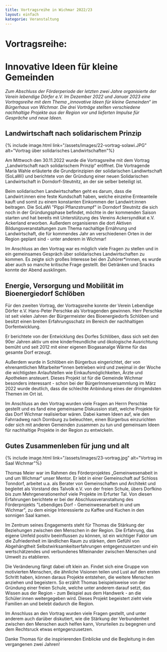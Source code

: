 ```yaml
---
title: Vortragsreihe in Wichmar 2022/23
layout: einfach
kategorie: Veranstaltung
---
```


# Vortragsreihe:
# Innovative Ideen für kleine Gemeinden

<div class="wichtig">
  <p> </p> <p> </p>
  <i> Zum Abschluss der Förderperiode der letzten zwei Jahre organisierte der Verein lebendige Dörfer e.V. Im Dezember 2022 und Januar 2023 eine Vortragsreihe mit dem Thema „innovative Ideen für kleine Gemeinden“ im Bürgerhaus von Wichmar. Die drei Vorträge stellten verschiedene nachhaltige Projekte aus der Region vor und lieferten Impulse für Gespräche und neue Ideen. </i>
  <p> </p>
</div>
<p> </p>
<p> </p>


## Landwirtschaft nach solidarischem Prinzip

{% include image.html link="/assets/images/22-vortrag-solawi.JPG" alt="Vortrag über solidarisches Landwirtschaften"%}
<div class="bericht">
  <p> </p>
  <p> </p>

  Am  Mittwoch den 30.11.2022 wurde die Vortragsreihe mit dem Vortrag „Landwirtschaft nach solidarischem Prinzip“ eröffnet. Die Vortragende Maria Wahle erläuterte die Grundprinzipien der solidarischen Landiwrtschaft (SoLaWi) und berichtete von der Gründung einer neuen Solidarischen Landwirtschaft in Dorndorf-Steutnitz, an der sie selber beteiligt ist.
  <p> </p>
  Beim solidarischen Landwirtschaften geht es darum, dass die Landwirt:innen eine feste Kundschaft haben, welche einzelne Ernteanteile kauft und somit zu einem konstanten Einkommen der Landwirt:innen beitragen.
  Die SoLaWi "Pippi Pflanzstrumpf" in Dorndorf Steutnitz die sich noch in der Gründungsphase befindet, möchte in der kommenden Saison starten und hat bereits mit Unterstützung des Vereins Ackersyndikat e.V. Ackerland erworben. Außerdem organisieren die dort Aktiven Bildungsveranstaltungen zum Thema nachaltige Ernährung und Landwirtschaft, die für kommendes Jahr an verschiedenen Orten in der Region geplant sind - unter anderem in Wichmar!
  <p> </p>
  Im Anschluss an den Vortrag war es möglich viele Fragen zu stellen und in ein gemeinsames Gespräch über solidarisches Landwirtschaften zu kommen. Es zeigte sich großes Interesse bei den Zuhörer*innnen, es wurde aber auch so manche kritische Frage gestellt. Bei Getränken und Snacks konnte der Abend ausklingen.
  <p> </p>
</div>
<p> </p>

## Energie, Versorgung und Mobilität im Bioenergiedorf Schlöben

<div class="bericht">
  <p> </p>
  <p> </p>

  Für den zweiten Vortrag, der Vortragsreihe konnte der Verein Lebendige Dörfer e.V. Hans-Peter Perschke als Vortragenden gewinnen. Herr Perschke ist seit vielen Jahren der Bürgermeister des Bioenergiedorfs Schlöben und besitzt einen breiten Erfahrungsschatz im Bereich der nachhaltigen Dorfentwicklung.
  <p> </p>
  Er berichtete von der Entwicklung des Dorfes Schlöben, dass sich seit den 90er Jahren aktiv um eine kinderfreundliche und ökologische Ausrichtung bemüht und seit 2012 mit einer eigenen Biogasanalge Wärme  für das gesamte Dorf erzeugt.
  <p> </p>
  Außerdem wurde in Schlöben ein Bürgerbus eingerichtet, der von ehrenamtlichen Mitarbeiter*innen betrieben wird und zweimal in der Woche die wichtigsten Anlaufstellen wie Einkaufsmöglichkeiten, Ärzte und Apotheken ansteuert. Dieses Projekt ist für die Gemeinde Wichmar besonders interessant - schon bei der BürgerInnenversammlung im März 2022 wurde deutlich, dass die schlechte Anbindung eines der dringendsten Themen im Ort ist.

  <p> </p>
  Im Anschluss an den Vortrag wurden viele Fragen an Herrn Perschke gestellt und es fand eine gemeinsame Diskussion statt, welche Projekte für das Dorf Wichmar realisierbar wären. Dabei kamen Ideen auf, wie den Fahrradweg nach Dornburg zu beleuchten, einen Bürgerbus einzurichten oder sich mit anderen Gemeinden zusammen zu tun und gemeinsam Ideen für nachhaltige Projekte in der Region zu entwickeln.

  <p> </p>
</div>
<p> </p>

## Gutes Zusammenleben für jung und alt

{% include image.html link="/assets/images/23-vortrag.jpg" alt="Vortrag im Saal Wichmar"%}
<div class="bericht">
  <p> </p>
  <p> </p>

Thomas Meier war im Rahmen des Förderprojektes „Gemeinwesenabeit in und um Wichmar“ unser Mentor. Er lebt in einer Gemeinschaft auf Schloss Tonndorf, arbeitet u.a. als Berater von Gemeinschaften und Architekt und begleitet als Vorstand des Talvolk e.V. von der freien Schule, übers Dorfkino bis zum Mehrgenerationenhof viele Projekte im Erfurter Tal. Von diesen Erfahrungen berichtete er bei der Abschlussveranstaltung des Förderprojekts "Lebendiges Dorf - Gemeinwesenarbeit in und um Wichmar", zu dem einige Interessierte zu Kaffee und Kuchen in den sonnigen Saal kamen.
<p> </p>
Im Zentrum seines Engagements steht für Thomas die Stärkung der Beziehungen zwischen den Menschen in der Region. Die Erfahrung, das eigene Umfeld positiv beeinflussen zu können, ist ein wichtiger Faktor um die Zufriedenheit im ländlichen Raum zu stärken, dem Gefühl von Abgehängtheit Selbstwirksamkeitserfahrungen entgegenzusetzen und ein wertschätzendes und verbundenes Miteinander zwischen Menschen und Umwelt zu etablieren.
<p> </p>
Die Veränderung fängt dabei oft klein an. Findet sich eine Gruppe von motivierten Menschen, die ähnliche Visionen teilen und Lust auf den ersten Schritt haben, können daraus Projekte entstehen, die weitere Menschen anziehen und begeistern. So erzählt Thomas beispielsweise von der Gründung einer freien Schule, welche unter anderem darauf setzt, das Wissen aus der Region - zum Beispiel aus dem Handwerk - an die Schüler:innen weitergegeben wird. Dieses Projekt begeistert zieht viele Familien an und belebt dadurch die Region.
<p> </p>
Im Anschluss an den Vortrag wurden viele Fragen gestellt, und unter anderem auch darüber diskutiert, wie die Stärkung der Verbundenheit zwischen den Menschen auch helfen kann, Vorurteilen zu begegnen und dem Rechtsruck etwas entgegenzusetzen.
<p> </p>
Danke Thomas für die inspirierenden Einblicke und die Begleitung in den vergangenen zwei Jahren!
</div>
<p> </p>
